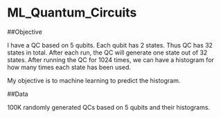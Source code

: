 # ML_Quantum_Circuits

##Objective

I have a QC based on 5 qubits. Each qubit has 2 states. Thus QC has 32 states in total. After each run, the QC will generate one state out of 32 states. After running the QC for 1024 times, we can have a histogram for how many times each state has been used.

My objective is to machine learning to predict the histogram.

##Data

100K randomly generated QCs based on 5 qubits and their histograms.

